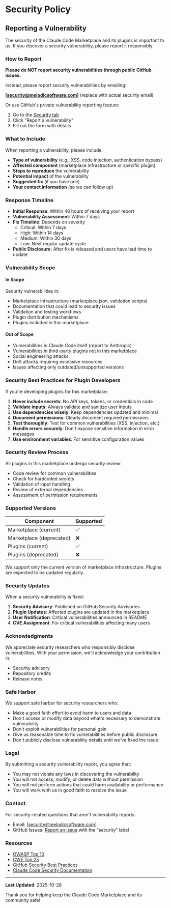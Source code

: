 # Security Policy

## Reporting a Vulnerability

The security of the Claude Code Marketplace and its plugins is important to us. If you discover a security vulnerability, please report it responsibly.

### How to Report

**Please do NOT report security vulnerabilities through public GitHub issues.**

Instead, please report security vulnerabilities by emailing:

**[security@melodicsoftware.com]** (replace with actual security email)

Or use GitHub's private vulnerability reporting feature:

1. Go to the [Security tab](../../security)
2. Click "Report a vulnerability"
3. Fill out the form with details

### What to Include

When reporting a vulnerability, please include:

- **Type of vulnerability** (e.g., XSS, code injection, authentication bypass)
- **Affected component** (marketplace infrastructure or specific plugin)
- **Steps to reproduce** the vulnerability
- **Potential impact** of the vulnerability
- **Suggested fix** (if you have one)
- **Your contact information** (so we can follow up)

### Response Timeline

- **Initial Response**: Within 48 hours of receiving your report
- **Vulnerability Assessment**: Within 7 days
- **Fix Timeline**: Depends on severity
  - Critical: Within 7 days
  - High: Within 14 days
  - Medium: Within 30 days
  - Low: Next regular update cycle
- **Public Disclosure**: After fix is released and users have had time to update

### Vulnerability Scope

#### In Scope

Security vulnerabilities in:

- Marketplace infrastructure (marketplace.json, validation scripts)
- Documentation that could lead to security issues
- Validation and testing workflows
- Plugin distribution mechanisms
- Plugins included in this marketplace

#### Out of Scope

- Vulnerabilities in Claude Code itself (report to Anthropic)
- Vulnerabilities in third-party plugins not in this marketplace
- Social engineering attacks
- DoS attacks requiring excessive resources
- Issues affecting only outdated/unsupported versions

### Security Best Practices for Plugin Developers

If you're developing plugins for this marketplace:

1. **Never include secrets**: No API keys, tokens, or credentials in code
2. **Validate inputs**: Always validate and sanitize user inputs
3. **Use dependencies wisely**: Keep dependencies updated and minimal
4. **Document permissions**: Clearly document required permissions
5. **Test thoroughly**: Test for common vulnerabilities (XSS, injection, etc.)
6. **Handle errors securely**: Don't expose sensitive information in error messages
7. **Use environment variables**: For sensitive configuration values

### Security Review Process

All plugins in this marketplace undergo security review:

- Code review for common vulnerabilities
- Check for hardcoded secrets
- Validation of input handling
- Review of external dependencies
- Assessment of permission requirements

### Supported Versions

| Component                | Supported          |
| ------------------------ | ------------------ |
| Marketplace (current)    | :white_check_mark: |
| Marketplace (deprecated) | :x:                |
| Plugins (current)        | :white_check_mark: |
| Plugins (deprecated)     | :x:                |

We support only the current version of marketplace infrastructure. Plugins are expected to be updated regularly.

### Security Updates

When a security vulnerability is fixed:

1. **Security Advisory**: Published on GitHub Security Advisories
2. **Plugin Updates**: Affected plugins are updated in the marketplace
3. **User Notification**: Critical vulnerabilities announced in README
4. **CVE Assignment**: For critical vulnerabilities affecting many users

### Acknowledgments

We appreciate security researchers who responsibly disclose vulnerabilities. With your permission, we'll acknowledge your contribution in:

- Security advisory
- Repository credits
- Release notes

### Safe Harbor

We support safe harbor for security researchers who:

- Make a good faith effort to avoid harm to users and data
- Don't access or modify data beyond what's necessary to demonstrate vulnerability
- Don't exploit vulnerabilities for personal gain
- Give us reasonable time to fix vulnerabilities before public disclosure
- Don't publicly disclose vulnerability details until we've fixed the issue

### Legal

By submitting a security vulnerability report, you agree that:

- You may not violate any laws in discovering the vulnerability
- You will not access, modify, or delete data without permission
- You will not perform actions that could harm availability or performance
- You will work with us in good faith to resolve the issue

### Contact

For security-related questions that aren't vulnerability reports:

- Email: [security@melodicsoftware.com]
- GitHub Issues: [Report an issue](../../issues) with the "security" label

### Resources

- [OWASP Top 10](https://owasp.org/www-project-top-ten/)
- [CWE Top 25](https://cwe.mitre.org/top25/)
- [GitHub Security Best Practices](https://docs.github.com/en/code-security)
- [Claude Code Security Documentation](https://docs.claude.com/en/docs/claude-code)

---

**Last Updated**: 2025-10-28

Thank you for helping keep the Claude Code Marketplace and its community safe!
